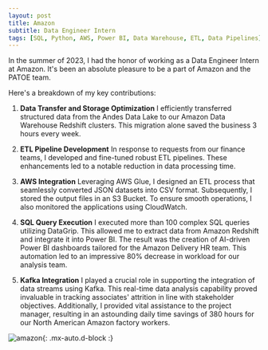 ```yaml
---
layout: post
title: Amazon
subtitle: Data Engineer Intern
tags: [SQL, Python, AWS, Power BI, Data Warehouse, ETL, Data Pipelines]
---
```

In the summer of 2023, I had the honor of working as a Data Engineer Intern at Amazon. It's been an absolute pleasure to be a part of Amazon and the PATOE team. 

Here's a breakdown of my key contributions:

1. **Data Transfer and Storage Optimization**
I efficiently transferred structured data from the Andes Data Lake to our Amazon Data Warehouse Redshift clusters. This migration alone saved the business 3 hours every week.

2. **ETL Pipeline Development**
In response to requests from our finance teams, I developed and fine-tuned robust ETL pipelines. These enhancements led to a notable reduction in data processing time.

3. **AWS Integration**
Leveraging AWS Glue, I designed an ETL process that seamlessly converted JSON datasets into CSV format. Subsequently, I stored the output files in an S3 Bucket. To ensure smooth operations, I also monitored the applications using CloudWatch.

4. **SQL Query Execution**
I executed more than 100 complex SQL queries utilizing DataGrip. This allowed me to extract data from Amazon Redshift and integrate it into Power BI. The result was the creation of AI-driven Power BI dashboards tailored for the Amazon Delivery HR team. This automation led to an impressive 80% decrease in workload for our analysis team.

5. **Kafka Integration**
I played a crucial role in supporting the integration of data streams using Kafka. This real-time data analysis capability proved invaluable in tracking associates' attrition in line with stakeholder objectives. Additionally, I provided vital assistance to the project manager, resulting in an astounding daily time savings of 380 hours for our North American Amazon factory workers.

![amazon](/assets/img/personal_amazon.JPG){: .mx-auto.d-block :}







